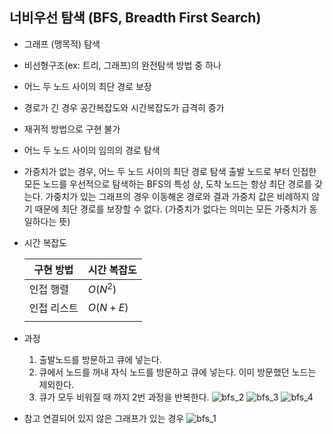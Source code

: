 ## 너비우선 탐색 (BFS, Breadth First Search)

- 그래프 (맹목적) 탐색
  
- 비선형구조(ex: 트리, 그래프)의 완전탐색 방법 중 하나
  
- 어느 두 노드 사이의 최단 경로 보장
  
- 경로가 긴 경우 공간복잡도와 시간복잡도가 급격히 증가
  
- 재귀적 방법으로 구현 불가
  
- 어느 두 노드 사이의 임의의 경로 탐색
  
- 가중치가 없는 경우, 어느 두 노드 사이의 최단 경로 탐색
  출발 노드로 부터 인접한 모든 노드를 우선적으로 탐색하는 BFS의 특성 상, 도착 노드는 항상 최단 경로를 갖는다. 가중치가 있는 그래프의 경우 이동해온 경로와 결과 가중치 값은 비례하지 않기 때문에 최단 경로를 보장할 수 없다. (가중치가 없다는 의미는 모든 가중치가 동일하다는 뜻)
  
- 시간 복잡도
  
  | 구현 방법   | 시간 복잡도 |
  | ----------- | ----------- |
  | 인접 행렬   | $O(N^2)$    |
  | 인접 리스트 | $O(N+E)$    |
  |             |             |

- 과정
  1. 출발노드를 방문하고 큐에 넣는다.
  2. 큐에서 노드를 꺼내 자식 노드를 방문하고 큐에 넣는다. 이미 방문했던 노드는 제외한다.
  3. 큐가 모두 비워질 때 까지 2번 과정을 반복한다.
     ![bfs_2](https://user-images.githubusercontent.com/19742979/71103178-03a7ea00-21fd-11ea-83cc-ef41a447ed82.png)
     ![bfs_3](https://user-images.githubusercontent.com/19742979/71103180-03a7ea00-21fd-11ea-9a97-2ee6f6ae41fd.png)
     ![bfs_4](https://user-images.githubusercontent.com/19742979/71103177-03a7ea00-21fd-11ea-82f4-995b08353898.png)
- 참고
연결되어 있지 않은 그래프가 있는 경우
  ![bfs_1](https://user-images.githubusercontent.com/19742979/71006485-ba866600-2128-11ea-9f99-aad1a2de684a.png)
